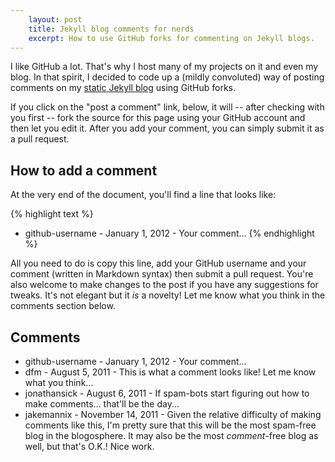 ```yaml
---
    layout: post
    title: Jekyll blog comments for nerds
    excerpt: How to use GitHub forks for commenting on Jekyll blogs.
---
```


I like GitHub a lot. That's why I host many of my projects on it and even my
blog.  In that spirit, I decided to code up a (mildly convoluted) way of
posting comments on my [static Jekyll blog](https://github.com/mojombo/jekyll)
using GitHub forks.

If you click on the "post a comment" link, below, it will -- after checking
with you first -- fork the source for this page using your GitHub
account and then let you edit it. After you add your comment, you can simply
submit it as a pull request.

## How to add a comment

At the very end of the document, you'll find a line that looks like:

{% highlight text %}
* github-username - January 1, 2012 - Your comment...
{% endhighlight %}

All you need to do is copy this line, add your GitHub username and your
comment (written in Markdown syntax) then submit a pull request. You're also
welcome to make changes to the post if you have any suggestions for tweaks.
It's not elegant but it _is_ a novelty! Let me know what you think in the
comments section below.

## Comments

* github-username - January 1, 2012 - Your comment...
* dfm - August 5, 2011 - This is what a comment looks like!
  Let me know what you think...
* jonathansick - August 6, 2011 - If spam-bots start figuring out how to
  make comments... that'll be the day...
* jakemannix - November 14, 2011 - Given the relative difficulty of
  making comments like this, I'm pretty sure that this will be the most
  spam-free blog in the blogosphere.  It may also be the most
  _comment_-free blog as well, but that's O.K.!  Nice work.
